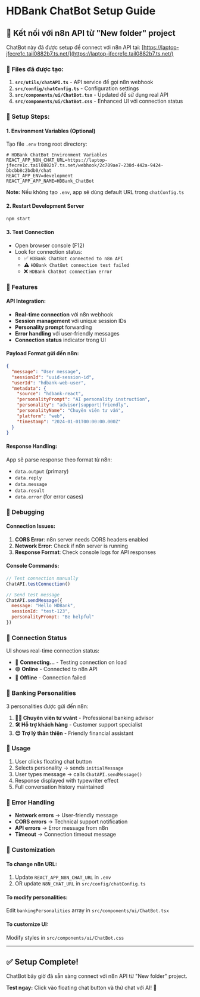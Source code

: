 # HDBank ChatBot Setup Guide

## 🚀 Kết nối với n8n API từ "New folder" project

ChatBot này đã được setup để connect với n8n API tại: [https://laptop-jfecre1c.tail0882b7.ts.net/](https://laptop-jfecre1c.tail0882b7.ts.net/)

### 📁 Files đã được tạo:

1. **`src/utils/chatAPI.ts`** - API service để gọi n8n webhook
2. **`src/config/chatConfig.ts`** - Configuration settings  
3. **`src/components/ui/ChatBot.tsx`** - Updated để sử dụng real API
4. **`src/components/ui/ChatBot.css`** - Enhanced UI với connection status

### 🔧 Setup Steps:

#### 1. Environment Variables (Optional)
Tạo file `.env` trong root directory:
```env
# HDBank ChatBot Environment Variables
REACT_APP_N8N_CHAT_URL=https://laptop-jfecre1c.tail0882b7.ts.net/webhook/2c709ae7-230d-442a-9424-bbcbb8c2bdb0/chat
REACT_APP_ENV=development
REACT_APP_APP_NAME=HDBank_ChatBot
```

**Note:** Nếu không tạo `.env`, app sẽ dùng default URL trong `chatConfig.ts`

#### 2. Restart Development Server
```bash
npm start
```

#### 3. Test Connection
- Open browser console (F12)  
- Look for connection status:
  - ✅ `HDBank ChatBot connected to n8n API` 
  - ⚠️ `HDBank ChatBot connection test failed`
  - ❌ `HDBank ChatBot connection error`

### 🎯 Features

#### API Integration:
- **Real-time connection** với n8n webhook
- **Session management** với unique session IDs
- **Personality prompt** forwarding
- **Error handling** với user-friendly messages
- **Connection status** indicator trong UI

#### Payload Format gửi đến n8n:
```json
{
  "message": "User message",
  "sessionId": "uuid-session-id", 
  "userId": "hdbank-web-user",
  "metadata": {
    "source": "hdbank-react",
    "personalityPrompt": "AI personality instruction",
    "personality": "advisor|support|friendly", 
    "personalityName": "Chuyên viên tư vấn",
    "platform": "web",
    "timestamp": "2024-01-01T00:00:00.000Z"
  }
}
```

#### Response Handling:
App sẽ parse response theo format từ n8n:
- `data.output` (primary)
- `data.reply` 
- `data.message`
- `data.result`
- `data.error` (for error cases)

### 🐛 Debugging

#### Connection Issues:
1. **CORS Error**: n8n server needs CORS headers enabled
2. **Network Error**: Check if n8n server is running
3. **Response Format**: Check console logs for API responses

#### Console Commands:
```javascript
// Test connection manually
ChatAPI.testConnection()

// Send test message  
ChatAPI.sendMessage({
  message: "Hello HDBank",
  sessionId: "test-123",
  personalityPrompt: "Be helpful"
})
```

### 🔄 Connection Status

UI shows real-time connection status:
- 🔄 **Connecting...** - Testing connection on load
- 🟢 **Online** - Connected to n8n API  
- 🔴 **Offline** - Connection failed

### 🎨 Banking Personalities

3 personalities được gửi đến n8n:
1. **👨‍💼 Chuyên viên tư vvánt** - Professional banking advisor
2. **🛠️ Hỗ trợ khách hàng** - Customer support specialist  
3. **😊 Trợ lý thân thiện** - Friendly financial assistant

### 📱 Usage

1. User clicks floating chat button
2. Selects personality → sends `initialMessage` 
3. User types message → calls `ChatAPI.sendMessage()`
4. Response displayed with typewriter effect
5. Full conversation history maintained

### 🚨 Error Handling

- **Network errors** → User-friendly message
- **CORS errors** → Technical support notification
- **API errors** → Error message from n8n
- **Timeout** → Connection timeout message

### 🔧 Customization

#### To change n8n URL:
1. Update `REACT_APP_N8N_CHAT_URL` in `.env`
2. OR update `N8N_CHAT_URL` in `src/config/chatConfig.ts`

#### To modify personalities:
Edit `bankingPersonalities` array in `src/components/ui/ChatBot.tsx`

#### To customize UI:
Modify styles in `src/components/ui/ChatBot.css`

---

## ✅ Setup Complete!

ChatBot bây giờ đã sẵn sàng connect với n8n API từ "New folder" project. 

**Test ngay:** Click vào floating chat button và thử chat với AI! 🤖

